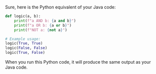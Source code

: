 Sure, here is the Python equivalent of your Java code:

```python
def logic(a, b):
    print(f"a AND b: {a and b}")
    print(f"a OR b: {a or b}")
    print(f"NOT a: {not a}")

# Example usage:
logic(True, True)
logic(False, False)
logic(True, False)
```

When you run this Python code, it will produce the same output as your Java code.
